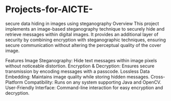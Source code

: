 # Projects-for-AICTE-
secure data hiding in images using steganography
Overview
This project implements an image-based steganography technique to securely hide and retrieve messages within digital images. It provides an additional layer of security by combining encryption with steganographic techniques, ensuring secure communication without altering the perceptual quality of the cover image.

Features
Image Steganography: Hide text messages within image pixels without noticeable distortion.
Encryption & Decryption: Ensures secure transmission by encoding messages with a passcode.
Lossless Data Embedding: Maintains image quality while storing hidden messages.
Cross-Platform Compatibility: Runs on any system supporting Java and OpenCV.
User-Friendly Interface: Command-line interaction for easy encryption and decryption.
